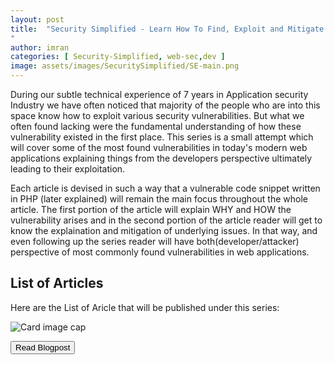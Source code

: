 ```yaml
---
layout: post
title:  "Security Simplified - Learn How To Find, Exploit and Mitigate Web Vulnerabilites.
"
author: imran
categories: [ Security-Simplified, web-sec,dev ]
image: assets/images/SecuritySimplified/SE-main.png
---
```







During our  subtle technical experience of 7 years in Application security Industry we have often noticed that majority of the people who are into this space know how to exploit various security vulnerabilities. But what we often found lacking were the fundamental understanding of how these vulnerability existed in the first place. This series is a small attempt which will cover some of the most found vulnerabilities in today's modern web applications explaining things from the developers perspective ultimately leading to their exploitation. 

Each article is devised in such a way that a vulnerable code snippet written in PHP (later explained) will remain the main focus throughout the whole article. The first portion of the article will explain WHY and HOW  the vulnerability arises and in the second portion of the article reader will get to know the explaination and mitigation of underlying issues. In that way, and even following up the series reader will have both(developer/attacker) perspective of most commonly found  vulnerabilities in web applications.

## List of Articles

Here are the List of Aricle that will be published under this series:

<div class="container">
  <div class="row">
    
<div class="card" style="width: 18rem;">
  <img class="card-img-top" src="/blog/assets/images/SecuritySimplified/SE-Cards/1.png" alt="Card image cap">
  <div class="card-body">
       <p class="card-text"><a href="https://snapsec.co/blog/Security-Explained-Reflected-xss/"><button type="button" class="btn btn-info">Read Blogpost</button>
</a></p>

  </div>
</div>


    
  </div>
  </div>
